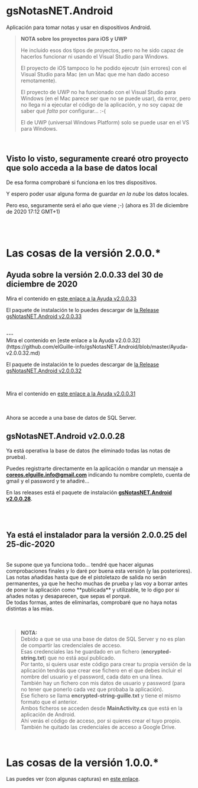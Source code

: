 # gsNotasNET.Android
 Aplicación para tomar notas y usar en dispositivos Android.

> **NOTA sobre los proyectos para iOS y UWP**
>
> He incluido esos dos tipos de proyectos, pero no he sido capaz de hacerlos funcionar ni usando el Visual Studio para Windows.
>
> El proyecto de iOS tampoco lo he podido ejecutr (sin errores) con el Visual Studio para Mac (en un Mac que me han dado acceso remotamente).
>
> El proyecto de UWP no ha funcionado con el Visual Studio para Windows (en el Mac parece ser que no se puede usar), da error, pero no llega ni a ejecutar el código de la aplicación, y no soy capaz de saber qué _falta_ por configurar... :-(
>
> El de UWP (universal Windows Platform) solo se puede usar en el VS para Windows.
>

<br>

## Visto lo visto, seguramente crearé otro proyecto que solo acceda a la base de datos local

De esa forma comprobaré si funciona en los tres dispositivos.

Y espero poder usar alguna forma de guardar _en la  nube_ los datos locales.

Pero eso, seguramente será el año que viene ;-) (ahora es 31 de diciembre de 2020 17:12 GMT+1)


<br>
<br>

# Las cosas de la versión 2.0.0.*

## Ayuda sobre la versión 2.0.0.33 del 30 de diciembre de 2020
Mira el contenido en [este enlace a la Ayuda v2.0.0.33](https://github.com/elGuille-info/gsNotasNET.Android/blob/master/Ayuda-v2.0.0.33.md)

El paquete de instalación te lo puedes descargar de [la Release gsNotasNET.Android v2.0.0.33](https://github.com/elGuille-info/gsNotasNET.Android/releases/tag/v2.0.0.33)

<br>
---
<br>
Mira el contenido en [este enlace a la Ayuda v2.0.0.32](https://github.com/elGuille-info/gsNotasNET.Android/blob/master/Ayuda-v2.0.0.32.md)

El paquete de instalación te lo puedes descargar de [la Release gsNotasNET.Android v2.0.0.32](https://github.com/elGuille-info/gsNotasNET.Android/releases/tag/v2.0.0.32)

<br>


Mira el contenido en [este enlace a la Ayuda v2.0.0.31](https://github.com/elGuille-info/gsNotasNET.Android/blob/master/Ayuda%20v2.0.0.31.md)

<br>
<br>
Ahora se accede a una base de datos de SQL Server.

## gsNotasNET.Android v2.0.0.28
Ya está operativa la base de datos (he eliminado todas las notas de prueba).

Puedes registrarte directamente en la aplicación o mandar un mensaje a **coreos.elguille.info@gmail.com** indicando tu nombre completo, cuenta de gmail y el password y te añadiré...

En las releases está el paquete de instalación [**gsNotasNET.Android v2.0.0.28**](https://github.com/elGuille-info/gsNotasNET.Android/releases/tag/v2.0.0.28).

<br>
<br>

## Ya está el instalador para la versión 2.0.0.25 del 25-dic-2020
<br>
Se supone que ya funciona todo... tendré que hacer algunas comprobaciones finales y lo daré por buena esta versión (y las posteriores).<br>
Las notas añadidas hasta que de el pistoletazo de salida no serán permanentes, ya que he hecho muchas de prueba y las voy a borrar antes de poner la aplicación como **publicada** y utilizable, te lo digo por si añades notas y desaparecen, que sepas el porqué.<br>
De todas formas, antes de eliminarlas, comprobaré que no haya notas distintas a las mías.<br>
<br>
<br>

> **NOTA:** <br>
> Debido a que se usa una base de datos de SQL Server y no es plan de compartir las credenciales de acceso.<br>
> Esas credenciales las he guardado en un fichero (**encrypted-string.txt**) que no está aquí publicado.<br>
> Por tanto, si quiers usar este código para crear tu propia versión de la aplicación tendrás que crear ese fichero en el que debes incluir el nombre del usuario y el password, cada dato en una línea.<br>
> También hay un fichero con mis datos de usuario y password (para no tener que ponerlo cada vez que probaba la aplicación).<br>
> Ese fichero se llama **encrypted-string-guille.txt** y tiene el mismo formato que el anterior.<br>
> Ambos ficheros se acceden desde **MainActivity.cs** que está en la aplicación de Android.<br>
> Ahí verás el código de acceso, por si quieres crear el tuyo propio.<br>
> También he quitado las credenciales de acceso a Google Drive.<br>
<br>



# Las cosas de la versión 1.0.0.*

Las puedes ver (con algunas capturas) en [este enlace](https://github.com/elGuille-info/gsNotasNET.Android/blob/master/Las-cosas-de-la-versi%C3%B3n-1.0.0.*.md).
